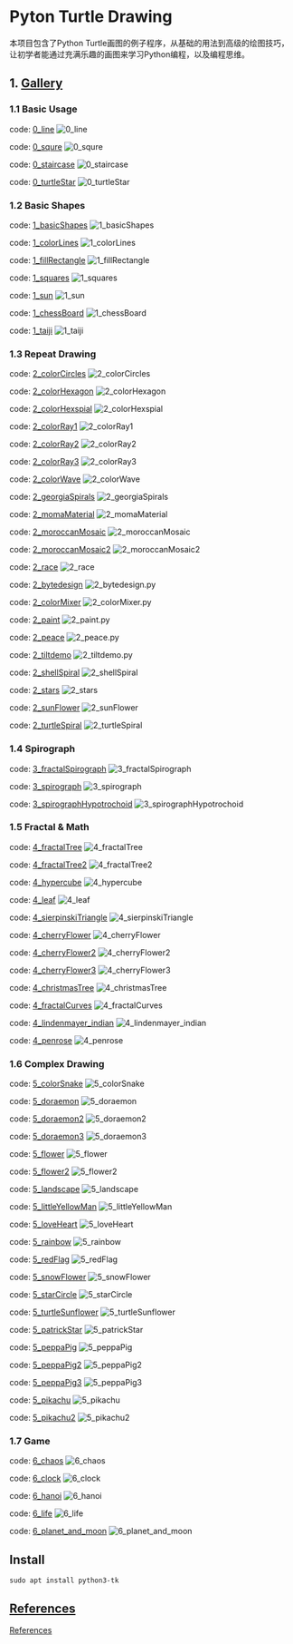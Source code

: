 # Pyton Turtle Drawing

本项目包含了Python Turtle画图的例子程序，从基础的用法到高级的绘图技巧，让初学者能通过充满乐趣的画图来学习Python编程，以及编程思维。


## 1. [Gallery](gallery.md)

### 1.1 Basic Usage
code: [0_line](codes/0_line.py)
![0_line](images/0_line.png)

code: [0_squre](codes/0_squre.py)
![0_squre](images/0_squre.png)

code: [0_staircase](codes/0_staircase.py)
![0_staircase](images/0_staircase.png)

code: [0_turtleStar](codes/0_turtleStar.py)
![0_turtleStar](images/0_turtleStar.png)



### 1.2 Basic Shapes
code: [1_basicShapes](codes/1_basicShapes.py)
![1_basicShapes](images/1_basicShapes.png)

code: [1_colorLines](codes/1_colorLines.py)
![1_colorLines](images/1_colorLines.png)

code: [1_fillRectangle](codes/1_fillRectangle.py)
![1_fillRectangle](images/1_fillRectangle.png)

code: [1_squares](codes/1_squares.py)
![1_squares](images/1_squares.png)

code: [1_sun](codes/1_sun.py)
![1_sun](images/1_sun.png)

code: [1_chessBoard](codes/1_chessBoard.py)
![1_chessBoard](images/1_chessBoard.png)

code: [1_taiji](codes/1_taiji.py)
![1_taiji](images/1_taiji.png)



### 1.3 Repeat Drawing
code: [2_colorCircles](codes/2_colorCircles.py)
![2_colorCircles](images/2_colorCircles.png)

code: [2_colorHexagon](codes/2_colorHexagon.py)
![2_colorHexagon](images/2_colorHexagon.png)

code: [2_colorHexspial](codes/2_colorHexspial.py)
![2_colorHexspial](images/2_colorHexspial.png)

code: [2_colorRay1](codes/2_colorRay1.py)
![2_colorRay1](images/2_colorRay1.png)

code: [2_colorRay2](codes/2_colorRay2.py)
![2_colorRay2](images/2_colorRay2.png)

code: [2_colorRay3](codes/2_colorRay3.py)
![2_colorRay3](images/2_colorRay3.png)

code: [2_colorWave](codes/2_colorWave.py)
![2_colorWave](images/2_colorWave.png)

code: [2_georgiaSpirals](codes/2_georgiaSpirals.py)
![2_georgiaSpirals](images/2_georgiaSpirals.png)

code: [2_momaMaterial](codes/2_momaMaterial.py)
![2_momaMaterial](images/2_momaMaterial.png)

code: [2_moroccanMosaic](codes/2_moroccanMosaic.py)
![2_moroccanMosaic](images/2_moroccanMosaic.png)

code: [2_moroccanMosaic2](codes/2_moroccanMosaic2.py)
![2_moroccanMosaic2](images/2_moroccanMosaic2.png)

code: [2_race](codes/2_race.py)
![2_race](images/2_race.png)

code: [2_bytedesign](codes/2_bytedesign.py)
![2_bytedesign.py](images/2_bytedesign.png)

code: [2_colorMixer](codes/2_colorMixer.py)
![2_colorMixer.py](images/2_colorMixer.png)

code: [2_paint](codes/2_paint.py)
![2_paint.py](images/2_paint.png)

code: [2_peace](codes/2_peace.py)
![2_peace.py](images/2_peace.png)

code: [2_tiltdemo](codes/2_tiltdemo.py)
![2_tiltdemo.py](images/2_tiltdemo.png)

code: [2_shellSpiral](codes/2_shellSpiral.py)
![2_shellSpiral](images/2_shellSpiral.png)

code: [2_stars](codes/2_stars.py)
![2_stars](images/2_stars.png)

code: [2_sunFlower](codes/2_sunFlower.py)
![2_sunFlower](images/2_sunFlower.png)

code: [2_turtleSpiral](codes/2_turtleSpiral.py)
![2_turtleSpiral](images/2_turtleSpiral.png)


### 1.4 Spirograph
code: [3_fractalSpirograph](codes/3_fractalSpirograph.py)
![3_fractalSpirograph](images/3_fractalSpirograph.png)

code: [3_spirograph](codes/3_spirograph.py)
![3_spirograph](images/3_spirograph.png)

code: [3_spirographHypotrochoid](codes/3_spirographHypotrochoid.py)
![3_spirographHypotrochoid](images/3_spirographHypotrochoid.png)


### 1.5 Fractal & Math
code: [4_fractalTree](codes/4_fractalTree.py)
![4_fractalTree](images/4_fractalTree.png)

code: [4_fractalTree2](codes/4_fractalTree2.py)
![4_fractalTree2](images/4_fractalTree2.png)

code: [4_hypercube](codes/4_hypercube.py)
![4_hypercube](images/4_hypercube.png)

code: [4_leaf](codes/4_leaf.py)
![4_leaf](images/4_leaf.png)

code: [4_sierpinskiTriangle](codes/4_sierpinskiTriangle.py)
![4_sierpinskiTriangle](images/4_sierpinskiTriangle.png)


code: [4_cherryFlower](codes/4_cherryFlower.py)
![4_cherryFlower](images/4_cherryFlower.png)

code: [4_cherryFlower2](codes/4_cherryFlower2.py)
![4_cherryFlower2](images/4_cherryFlower2.png)

code: [4_cherryFlower3](codes/4_cherryFlower3.py)
![4_cherryFlower3](images/4_cherryFlower3.png)

code: [4_christmasTree](codes/4_christmasTree.py)
![4_christmasTree](images/4_christmasTree.png)


code: [4_fractalCurves](codes/4_fractalCurves.py)
![4_fractalCurves](images/4_fractalCurves.png)

code: [4_lindenmayer_indian](codes/4_lindenmayer_indian.py)
![4_lindenmayer_indian](images/4_lindenmayer_indian.png)

code: [4_penrose](codes/4_penrose.py)
![4_penrose](images/4_penrose.png)


### 1.6 Complex Drawing
code: [5_colorSnake](codes/5_colorSnake.py)
![5_colorSnake](images/5_colorSnake.png)

code: [5_doraemon](codes/5_doraemon.py)
![5_doraemon](images/5_doraemon.png)

code: [5_doraemon2](codes/5_doraemon2.py)
![5_doraemon2](images/5_doraemon2.png)

code: [5_doraemon3](codes/5_doraemon3.py)
![5_doraemon3](images/5_doraemon3.png)

code: [5_flower](codes/5_flower.py)
![5_flower](images/5_flower.png)

code: [5_flower2](codes/5_flower2.py)
![5_flower2](images/5_flower2.png)

code: [5_landscape](codes/5_landscape.py)
![5_landscape](images/5_landscape.png)

code: [5_littleYellowMan](codes/5_littleYellowMan.py)
![5_littleYellowMan](images/5_littleYellowMan.png)

code: [5_loveHeart](codes/5_loveHeart.py)
![5_loveHeart](images/5_loveHeart.png)

code: [5_rainbow](codes/5_rainbow.py)
![5_rainbow](images/5_rainbow.png)

code: [5_redFlag](codes/5_redFlag.py)
![5_redFlag](images/5_redFlag.png)

code: [5_snowFlower](codes/5_snowFlower.py)
![5_snowFlower](images/5_snowFlower.png)

code: [5_starCircle](codes/5_starCircle.py)
![5_starCircle](images/5_starCircle.png)

code: [5_turtleSunflower](codes/5_turtleSunflower.py)
![5_turtleSunflower](images/5_turtleSunflower.png)

code: [5_patrickStar](codes/5_patrickStar.py)
![5_patrickStar](images/5_patrickStar.png)

code: [5_peppaPig](codes/5_peppaPig.py)
![5_peppaPig](images/5_peppaPig.png)

code: [5_peppaPig2](codes/5_peppaPig2.py)
![5_peppaPig2](images/5_peppaPig2.png)

code: [5_peppaPig3](codes/5_peppaPig3.py)
![5_peppaPig3](images/5_peppaPig3.png)

code: [5_pikachu](codes/5_pikachu.py)
![5_pikachu](images/5_pikachu.png)

code: [5_pikachu2](codes/5_pikachu2.py)
![5_pikachu2](images/5_pikachu2.png)


### 1.7 Game

code: [6_chaos](codes/6_chaos.py)
![6_chaos](images/6_chaos.png)

code: [6_clock](codes/6_clock.py)
![6_clock](images/6_clock.png)

code: [6_hanoi](codes/6_hanoi.py)
![6_hanoi](images/6_hanoi.png)

code: [6_life](codes/6_life.py)
![6_life](images/6_life.png)

code: [6_planet_and_moon](codes/6_planet_and_moon.py)
![6_planet_and_moon](images/6_planet_and_moon.png)


## Install
```
sudo apt install python3-tk
```


## [References](docs/referenes.md)
[References](docs/referenes.md)
